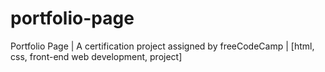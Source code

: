 # portfolio-page
Portfolio Page | A certification project assigned by freeCodeCamp | [html, css, front-end web development, project]
